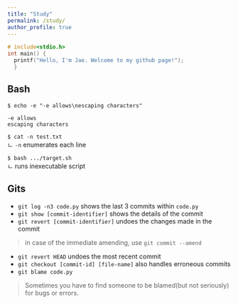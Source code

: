 ```yaml
---
title: "Study"
permalink: /study/
author_profile: true
---
```

<style>
  code {
    font-size: .75rem;
  }
</style>

```c
# include<stdio.h>
int main() {
  printf("Hello, I'm Jae. Welcome to my github page!");
  }
```

<h2>Bash</h2>

`$ echo -e "-e allows\nescaping characters"`

```
-e allows
escaping characters
```

`$ cat -n test.txt`\
ㄴ `-n` enumerates each line

`$ bash .../target.sh`\
ㄴ runs inexecutable script

<h2>Gits</h2>

* `git log -n3 code.py` shows the last 3 commits within `code.py`
* `git show [commit-identifier]` shows the details of the commit
* `git revert [commit-identifier]` undoes the changes made in the commit
> in case of the immediate amending, use `git commit --amend`
* `git revert HEAD` undoes the most recent commit
* `git checkout [commit-id] [file-name]` also handles erroneous commits
* `git blame code.py`
> Sometimes you have to find someone to be blamed(but not seriously) for bugs or errors.
